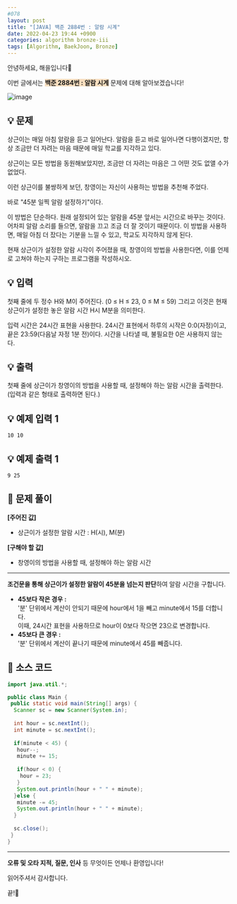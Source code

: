 ```yaml
---
#078
layout: post
title: "[JAVA] 백준 2884번 : 알람 시계"
date: 2022-04-23 19:44 +0900
categories: algorithm bronze-iii
tags: [Algorithm, BaekJoon, Bronze]
---
```


안녕하세요, 해을입니다🦖

이번 글에서는 <span style="background-color:#f7ddbe">**백준 2884번 : 알람 시계**</span> 문제에 대해 알아보겠습니다!

![image](https://user-images.githubusercontent.com/39720852/173227430-ded5ea19-d2b9-49ac-b131-a63ac3f78798.png)

## 💡 문제

상근이는 매일 아침 알람을 듣고 일어난다. 알람을 듣고 바로 일어나면 다행이겠지만, 항상 조금만 더 자려는 마음 때문에 매일 학교를 지각하고 있다.

상근이는 모든 방법을 동원해보았지만, 조금만 더 자려는 마음은 그 어떤 것도 없앨 수가 없었다.

이런 상근이를 불쌍하게 보던, 창영이는 자신이 사용하는 방법을 추천해 주었다.

바로 "45분 일찍 알람 설정하기"이다.

이 방법은 단순하다. 원래 설정되어 있는 알람을 45분 앞서는 시간으로 바꾸는 것이다. 어차피 알람 소리를 들으면, 알람을 끄고 조금 더 잘 것이기 때문이다. 이 방법을 사용하면, 매일 아침 더 잤다는 기분을 느낄 수 있고, 학교도 지각하지 않게 된다.

현재 상근이가 설정한 알람 시각이 주어졌을 때, 창영이의 방법을 사용한다면, 이를 언제로 고쳐야 하는지 구하는 프로그램을 작성하시오.

## 💡 입력

첫째 줄에 두 정수 H와 M이 주어진다. (0 ≤ H ≤ 23, 0 ≤ M ≤ 59) 그리고 이것은 현재 상근이가 설정한 놓은 알람 시간 H시 M분을 의미한다.

입력 시간은 24시간 표현을 사용한다. 24시간 표현에서 하루의 시작은 0:0(자정)이고, 끝은 23:59(다음날 자정 1분 전)이다. 시간을 나타낼 때, 불필요한 0은 사용하지 않는다.

## 💡 출력

첫째 줄에 상근이가 창영이의 방법을 사용할 때, 설정해야 하는 알람 시간을 출력한다. (입력과 같은 형태로 출력하면 된다.)

## 💡 예제 입력 1

```
10 10
```

## 💡 예제 출력 1

```
9 25
```

## 🚩 문제 풀이

**[주어진 값]**

* 상근이가 설정한 알람 시간 : H(시), M(분)

**[구해야 할 값]**

* 창영이의 방법을 사용할 때, 설정해야 하는 알람 시간

---

**조건문을 통해 상근이가 설정한 알람이 45분을 넘는지 판단**하여 알람 시간을 구합니다.

* **45보다 작은 경우 :**  
  '분' 단위에서 계산이 안되기 때문에 hour에서 1을 빼고 minute에서 15를 더합니다.  
  이때, 24시간 표현을 사용하므로 hour이 0보다 작으면 23으로 변경합니다.
* **45보다 큰 경우 :**  
  '분' 단위에서 계산이 끝나기 때문에 minute에서 45를 빼줍니다.

## 🚩 소스 코드

``` java
import java.util.*;

public class Main {
 public static void main(String[] args) {  
  Scanner sc = new Scanner(System.in);
  
  int hour = sc.nextInt();
  int minute = sc.nextInt();
  
  if(minute < 45) {
   hour--;
   minute += 15;
   
   if(hour < 0) {
    hour = 23;
   }
   System.out.println(hour + " " + minute);
  }else {
   minute -= 45;
   System.out.println(hour + " " + minute);
  }
  
  sc.close();
 }
}
```

---

**오류 및 오타 지적, 질문, 인사** 등 무엇이든 언제나 환영입니다!

읽어주셔서 감사합니다.

끝!🦕
